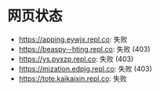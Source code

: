 # 网页状态
- https://apping.eywjx.repl.co: 失败
- https://beaspy--hting.repl.co: 失败 (403)
- https://ys.pyxzp.repl.co: 失败 (403)
- https://mization.edpjg.repl.co: 失败 (403)
- https://tote.kaikaixin.repl.co: 失败
